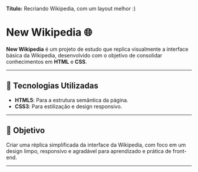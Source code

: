 **Título:** Recriando Wikipedia, com um layout melhor :)
# New Wikipedia 🌐

**New Wikipedia** é um projeto de estudo que replica visualmente a interface básica da Wikipedia, desenvolvido com o objetivo de consolidar conhecimentos em **HTML** e **CSS**.

---

## 🚀 Tecnologias Utilizadas

- **HTML5**: Para a estrutura semântica da página.  
- **CSS3**: Para estilização e design responsivo.

---

## 🎯 Objetivo

Criar uma réplica simplificada da interface da Wikipedia, com foco em um design limpo, responsivo e agradável para aprendizado e prática de front-end.

---
